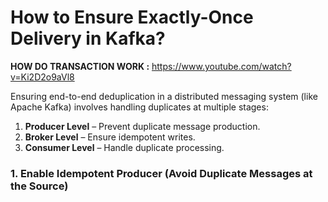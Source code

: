 # How to Ensure Exactly-Once Delivery in Kafka?

**HOW DO TRANSACTION WORK :** https://www.youtube.com/watch?v=Ki2D2o9aVl8

Ensuring end-to-end deduplication in a distributed messaging system (like Apache Kafka) involves handling duplicates at multiple stages:
1.	**Producer Level** – Prevent duplicate message production.
2.	**Broker Level** – Ensure idempotent writes.
3.	**Consumer Level** – Handle duplicate processing.

### 1. Enable Idempotent Producer (Avoid Duplicate Messages at the Source)





